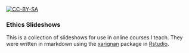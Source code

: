 [![CC-BY-SA](https://i.creativecommons.org/l/by-sa/4.0/88x31.png)](#license)

### Ethics Slideshows

This is a collection of slideshows for use in online courses I teach. They were written in rmarkdown using the [xarignan](https://github.com/yihui/xaringan) package in [Rstudio](https://rstudio.com/products/rstudio/).

